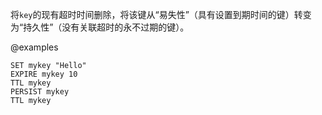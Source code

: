 将`key`的现有超时时间删除，将该键从“易失性”（具有设置到期时间的键）转变为“持久性”（没有关联超时的永不过期的键）。

@examples

```cli
SET mykey "Hello"
EXPIRE mykey 10
TTL mykey
PERSIST mykey
TTL mykey
```
